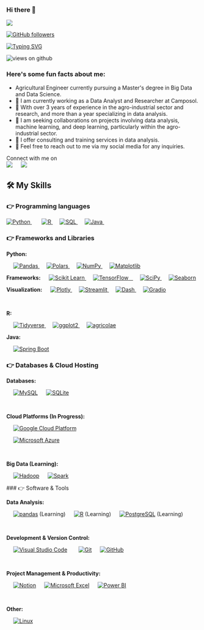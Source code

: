 <!--
**AlexPrietoRomani/AlexPrietoRomani** is a ✨ _special_ ✨ repository because its `README.md` (this file) appears on your GitHub profile.

Here are some ideas to get you started:

- 🔭 I’m currently working on ...
- 🌱 I’m currently learning ...
- 👯 I’m looking to collaborate on ...
- 🤔 I’m looking for help with ...
- 💬 Ask me about ...
- 📫 How to reach me: ...
- 😄 Pronouns: ...
- ⚡ Fun fact: ...
-->

### Hi there 👋

<img src="https://profile-counter.glitch.me/AlexPrietoRomani/count.svg">

[![GitHub followers](https://img.shields.io/github/followers/AlexPrietoRomani.svg?style=social&label=Followers)](https://github.com/AlexPrietoRomani?tab=followers)

[![Typing SVG](https://readme-typing-svg.herokuapp.com?font=Architects+Daughter&color=7AF79A&size=30&lines=Hey!+It's+Alex!;I'm+a+Data+Science...;And+I'm+a+proud+Peruvian+🇵🇰)](https://git.io/typing-svg)

<img src="https://komarev.com/ghpvc/?username=Ahmad-shaikh575&label=Views&color=brightgreen&style=flat-square" alt="views on github" />

<h3> Here's some fun facts about me: </h3>

- Agricultural Engineer currently pursuing a Master's degree in Big Data and Data Science.
- 🔭 I am currently working as a Data Analyst and Researcher at Camposol.
- 🌱 With over 3 years of experience in the agro-industrial sector and research, and more than a year specializing in data analysis.
- 👯 I am seeking collaborations on projects involving data analysis, machine learning, and deep learning, particularly within the agro-industrial sector.
- 🤔 I offer consulting and training services in data analysis.
- 💬 Feel free to reach out to me via my social media for any inquiries.

<p>Connect with me on
<br>	
<a target="_blank" href="https://www.linkedin.com/in/alex-prieto-romani/"><img src="https://img.shields.io/badge/-LinkedIn-0077B5?style=for-the-badge&logo=Linkedin&logoColor=white"></img></a>
&emsp;
<a target="_blank" href="mailto:alexprieto1997@gmail.com"
><img src="https://img.shields.io/badge/-Gmail-D14836?style=for-the-badge&logo=Gmail&logoColor=white"></img></a>

<br>
</p>


## 🛠️ My Skills

### 👉 Programming languages

<p align="left">

  <a href="https://www.python.org/">
    <img alt="Python" src="https://img.shields.io/badge/Python-FFD43B?style=for-the-badge&logo=python&logoColor=darkgreen"/>
  </a>
  &emsp;   
  <a href="https://www.r-project.org/">
    <img alt="R" src="https://img.shields.io/badge/R-428DCA?style=for-the-badge&logo=R&logoColor=white"/>
  </a>
  &emsp;
  <a href="https://www.mysql.com/">
    <img alt="SQL" src="https://img.shields.io/badge/SQL-E3386D?style=for-the-badge&logo=postgresql&logoColor=white"/>  
  </a>
  &emsp;
  <a href="https://www.java.com/en/">
    <img alt="Java" src="https://img.shields.io/badge/Java-ED8B00?style=for-the-badge&logo=java&logoColor=white"/>
  </a>   


</p>

### 👉 Frameworks and Libraries
<p align="left">

  **Python:**

  &emsp;
  <a href="https://pandas.pydata.org/">
    <img alt="Pandas" src="https://img.shields.io/badge/pandas-007BFF?style=for-the-badge&logo=data&logoColor=white"/>
  </a>
  &emsp;
  <a href="https://pola.rs/">
    <img alt="Polars" src="https://img.shields.io/badge/Polars-F9A825?style=for-the-badge&logo=logo&logoColor=white"/>
  </a>
  &emsp;
  <a href="https://numpy.org/">
    <img alt="NumPy" src="https://img.shields.io/badge/NumPy-000080?style=for-the-badge&logo=numpy&logoColor=white"/>
  </a>
  &emsp;
  <a href="https://matplotlib.org/">
    <img alt="Matplotlib" src="https://img.shields.io/badge/Matplotlib-FFDD00?style=for-the-badge&logo=Matplotlib&logoColor=black"/>
  </a>
  <br/>

  **Frameworks:**
  &emsp;
  <a href="https://scikit-learn.org/"> <img alt="Scikit Learn" src="https://img.shields.io/badge/scikit_learn-F7931E?style=for-the-badge&logo=scikit-learn&logoColor=white"/>
  </a>
  &emsp;
  <a href="https://www.tensorflow.org/"> <img alt="TensorFlow" src="https://img.shields.io/badge/TensorFlow-FF6F00?style=for-the-badge&logo=TensorFlow&logoColor=white"/>   
  </a>
  &emsp;
  <a href="https://www.scipy.org/"> <img alt="SciPy" src="https://img.shields.io/badge/SciPy-F7CAC9?style=for-the-badge&logo=SciPy&logoColor=black"/>
  </a>
  &emsp;
  <a href="https://seaborn.pydata.org/"> <img alt="Seaborn" src="https://img.badge/seaborn-FFC4AA?style=for-the-badge&logo=seaborn&logoColor=black"/>
  </a>
  <br/>

  **Visualization:**
  &emsp;
  <a href="https://plotly.com/"> <img alt="Plotly" src="https://img.shields.io/badge/plotly-2874A3?style=for-the-badge&logo=Plotly&logoColor=white"/>
  </a>
  &emsp;
  <a href="https://streamlit.io/"> <img alt="Streamlit" src="https://img.shields.io/badge/Streamlit-FF0000?style=for-the-badge&logo=streamlit&logoColor=white"/>
  </a>
  &emsp;
  <a href="https://plotly.com/dash/"> <img alt="Dash" src="https://img.shields.io/badge/Dash-2874A3?style=for-the-badge&logo=Dash&logoColor=white"/>
  </a>
  &emsp;
  <a href="https://grad.io/"> <img alt="Gradio" src="https://img.shields.io/badge/Gradio-F08080?style=for-the-badge&logo=logo&Color=white"/>
  </a>

  <br/>

  **R:**

  &emsp;
  <a href="https://tidyverse.org/"> <img alt="Tidyverse" src="https://img.shields.io/badge/tidyverse-9D38BD?style=for-the-badge&logo=R&logoColor=white"/>
  </a>
  &emsp;
  <a href="https://ggplot2.tidyverse.org/"> <img alt="ggplot2" src="https://img.shields.io/badge/ggplot2-339933?style=for-the-badge&logo=R&logoColor=white"/>
  </a>
  &emsp;
  <a href="https://cran.r-project.org/web/packages/agricolae/index.html"> <img alt="agricolae" src="https://img.shields.io/badge/agricolae-007FFF?style=for-the-badge&logo=R&logoColor=white"/>
  </a>
  <br/>

  **Java:**

  &emsp;
  <a href="https://spring.io/">
    <img alt="Spring Boot" src="https://img.shields.io/badge/Spring_Boot-6DB33F?style=for-the-badge&logo=Spring&logoColor=white"/>
  </a>

</p>

### 👉 Databases & Cloud Hosting

<p align="left">

  **Databases:**

  &emsp; <a href="https://www.mysql.com/"><img alt="MySQL" src="https://img.shields.io/badge/MySQL-00000F?style=for-the-badge&logo=mysql&logoColor=white"></a>
  &emsp; <a href="https://www.sqlite.org/"><img alt="SQLite" src ="https://img.shields.io/badge/SQLite-07405E?style=for-the-badge&logo=sqlite&logoColor=white"/></a>   


  <br/>

  **Cloud Platforms (In Progress):**

  &emsp; <a href="https://cloud.google.com/"><img alt="Google Cloud Platform" src="https://img.shields.io/badge/Google_Cloud-4285F4?style=for-the-badge&logo=google-cloud&logoColor=white"></a>   

  &emsp; <a href="https://azure.microsoft.com/en-us/services/azure-compute/"><img alt="Microsoft Azure" src="https://img.shields.io/badge/Microsoft_Azure-0078D4?style=for-the-badge&logo=microsoft-azure&logoColor=white"></a>   


  <br/>

  **Big Data (Learning):**

  &emsp; <a href="https://hadoop.apache.org/"><img alt="Hadoop" src="https://img.shields.io/badge/Hadoop-FFAA1A?style=for-the-badge&logo=hadoop&logoColor=black"></a>
  &emsp; <a href="https://spark.apache.org/"><img alt="Spark" src="https://img.shields.io/badge/Apache_Spark-EA524F?style=for-the-badge&logo=Apache&logoColor=white"></a>

</p>
 ### 👉 Software & Tools
 <p align="left">

  **Data Analysis:**

  &emsp; <a href="https://pandas.pydata.org/"><img alt="pandas" src="https://img.shields.io/badge/pandas-007BFF?style=for-the-badge&logo=data&logoColor=white"></a> (Learning)
  &emsp; <a href="https://www.r-project.org/"><img alt="R" src="https://img.shields.io/badge/R-4285F4?style=for-the-badge&logo=R&logoColor=white"></a> (Learning)
  &emsp; <a href="https://www.postgresql.org/"><img alt="PostgreSQL" src="https://img.shields.io/badge/PostgreSQL-9D38BD?style=for-the-badge&logo=postgresql&logoColor=white"></a> (Learning)

  <br/>

  **Development & Version Control:**

  &emsp; <a href="https://code.visualstudio.com/"><img alt="Visual Studio Code" src="https://img.shields.io/badge/Visual_Studio_Code-0078D4?style=for-the-badge&logo=visual%20studio%20code&logoColor=white"></a>   
  &emsp; <a href="https://git-scm.com/"><img alt="Git" src="https://img.shields.io/badge/Git-F05032?style=for-the-badge&logo=git&logoColor=white"></a>
  &emsp; <a href="https://github.com/"><img alt="GitHub" src="https://img.shields.io/badge/GitHub-100000?style=for-the-badge&logo=github&logoColor=white"></a>   

  <br/>

  **Project Management & Productivity:**

  &emsp; <a href="https://www.notion.so/"><img alt="Notion" src="https://img.shields.io/badge/Notion-0085CA?style=for-the-badge&logo=Notion&logoColor=white"></a>
  &emsp; <a href="https://www.microsoft.com/en-us/microsoft-365/excel"><img alt="Microsoft Excel" src="https://img.shields.io/badge/Microsoft_Excel-0078D4?style=for-the-badge&logo=microsoft-excel&logoColor=white"></a>
  &emsp; <a href="https://powerbi.microsoft.com/"><img alt="Power BI" src="https://img.shields.io/badge/Power_BI-0106EF?style=for-the-badge&logo=powerbi&logoColor=white"></a>

  <br/>

  **Other:**

  &emsp; <a href="https://www.linuxfoundation.org/"><img alt="Linux" src="https://img.shields.io/badge/Linux-FCC624?style=for-the-badge&logo=linux&logoColor=black"></a>

</p>

<br/>
